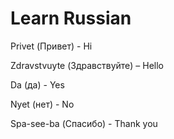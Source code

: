 # Learn Russian

Privet (Привет) - Hi

Zdravstvuyte (Здравствуйте) – Hello



Da (да) - Yes

Nyet (нет) - No

Spa-see-ba (Спасибо) - Thank you
